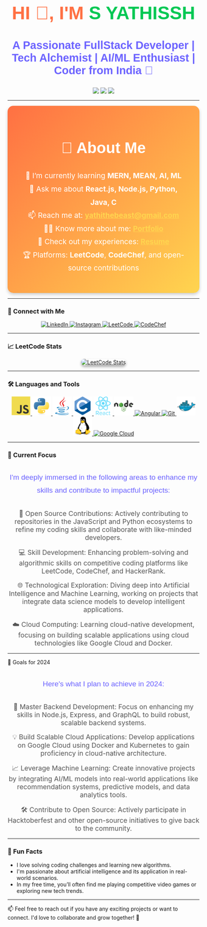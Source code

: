 <h1 align="center" style="color:#FF7043; font-size: 3rem; font-family: 'Arial', sans-serif; text-transform: uppercase; font-weight: bold;">
  Hi 👋, I'm <span style="color:#00C853;">S Yathissh</span>
</h1>

<h3 align="center" style="color:#6C63FF; font-family: 'Trebuchet MS', sans-serif; font-size: 1.8rem; font-weight: 600;">
  A Passionate FullStack Developer | Tech Alchemist | AI/ML Enthusiast | Coder from India 🚀
</h3>

<p align="center">
  <img src="https://img.shields.io/badge/Technologies-MERN,%20MEAN,%20AI,%20ML-%23FF7043" />
  <img src="https://img.shields.io/badge/Role-Fullstack%20Developer-%23FFEB3B" />
  <img src="https://img.shields.io/badge/Learning-React%2C%20Node.js-%2300C853" />
</p>

---

<div align="center" style="background: linear-gradient(135deg, #FF7043, #FFD54F); padding: 2rem; border-radius: 15px; box-shadow: 0 4px 8px rgba(0, 0, 0, 0.2); transition: all 0.3s ease;">
  <h2 style="color: #ffffff; font-family: 'Arial', sans-serif; font-size: 2.5rem; font-weight: 700;">🌟 About Me</h2>
  <ul style="color: #fff; list-style-type: none; font-size: 1.2rem; padding: 0; margin: 1rem 0; line-height: 1.8;">
    <li>🌱 I’m currently learning <strong>MERN, MEAN, AI, ML</strong></li>
    <li>💬 Ask me about <strong>React.js, Node.js, Python, Java, C</strong></li>
    <li>📫 Reach me at: <a href="mailto:yathithebeast@gmail.com" style="color: #FFD54F; font-weight: bold;">yathithebeast@gmail.com</a></li>
    <li>👨‍💻 Know more about me: <a href="https://yathissh.github.io/S-Yathissh-Personal--Portfolio/" style="color: #FFD54F; font-weight: bold;">Portfolio</a></li>
    <li>📄 Check out my experiences: <a href="https://drive.google.com/file/d/15Y_xx24nK8ZqzycPTjyOTqTlThDpWm3e/view?usp=sharing" style="color: #FFD54F; font-weight: bold;">Resume</a></li>
    <li>🏆 Platforms: <strong>LeetCode</strong>, <strong>CodeChef</strong>, and open-source contributions</li>
  </ul>
</div>

---

### 🔗 Connect with Me
<p align="center">
  <a href="https://linkedin.com/in/s-yathissh" target="blank">
    <img src="https://img.shields.io/badge/LinkedIn-%230077B5.svg?style=for-the-badge&logo=linkedin&logoColor=white" alt="LinkedIn" />
  </a>
  <a href="https://instagram.com/yathissh_ytb" target="blank">
    <img src="https://img.shields.io/badge/Instagram-%23E4405F.svg?style=for-the-badge&logo=instagram&logoColor=white" alt="Instagram" />
  </a>
  <a href="https://www.leetcode.com/yathissh" target="blank">
    <img src="https://img.shields.io/badge/LeetCode-%23FFA116.svg?style=for-the-badge&logo=leetcode&logoColor=white" alt="LeetCode" />
  </a>
  <a href="https://www.codechef.com/users/yathissh" target="blank">
    <img src="https://img.shields.io/badge/Codechef-%235C5453.svg?style=for-the-badge&logo=codechef&logoColor=white" alt="CodeChef" />
  </a>
</p>

---

### 📈 LeetCode Stats
<p align="center">
  <a href="https://leetcode.com/yathissh" target="_blank">
    <img src="https://leetcard.jacoblin.cool/yathissh?theme=dark" alt="LeetCode Stats" style="border-radius: 10px; box-shadow: 0px 4px 6px rgba(0, 0, 0, 0.3); transition: transform 0.3s ease-in-out;" onmouseover="this.style.transform='scale(1.1)'" onmouseout="this.style.transform='scale(1)'"/>
  </a>
</p>


---

### 🛠 Languages and Tools
<p align="center">
  <!-- Languages -->
  <a href="https://developer.mozilla.org/en-US/docs/Web/JavaScript" target="_blank">
    <img src="https://raw.githubusercontent.com/devicons/devicon/master/icons/javascript/javascript-original.svg" alt="JavaScript" width="50" height="50" />
  </a>
  <a href="https://www.python.org" target="_blank">
    <img src="https://raw.githubusercontent.com/devicons/devicon/master/icons/python/python-original.svg" alt="Python" width="50" height="50" />
  </a>
  <a href="https://www.java.com" target="_blank">
    <img src="https://raw.githubusercontent.com/devicons/devicon/master/icons/java/java-original.svg" alt="Java" width="50" height="50" />
  </a>
  <a href="https://www.cprogramming.com/" target="_blank">
    <img src="https://raw.githubusercontent.com/devicons/devicon/master/icons/c/c-original.svg" alt="C" width="50" height="50" />
  </a>
  <!-- Frameworks -->
  <a href="https://reactjs.org/" target="_blank">
    <img src="https://raw.githubusercontent.com/devicons/devicon/master/icons/react/react-original-wordmark.svg" alt="React" width="50" height="50" />
  </a>
  <a href="https://nodejs.org" target="_blank">
    <img src="https://raw.githubusercontent.com/devicons/devicon/master/icons/nodejs/nodejs-original-wordmark.svg" alt="Node.js" width="50" height="50" />
  </a>
  <a href="https://angular.io" target="_blank">
    <img src="https://angular.io/assets/images/logos/angular/angular.svg" alt="Angular" width="50" height="50" />
  </a>
  <!-- Tools -->
  <a href="https://git-scm.com/" target="_blank">
    <img src="https://www.vectorlogo.zone/logos/git-scm/git-scm-icon.svg" alt="Git" width="50" height="50" />
  </a>
  <a href="https://www.docker.com/" target="_blank">
    <img src="https://raw.githubusercontent.com/devicons/devicon/master/icons/docker/docker-original.svg" alt="Docker" width="50" height="50" />
  </a>
  <a href="https://www.linux.org/" target="_blank">
    <img src="https://raw.githubusercontent.com/devicons/devicon/master/icons/linux/linux-original.svg" alt="Linux" width="50" height="50" />
  </a>
  <a href="https://cloud.google.com" target="_blank">
    <img src="https://www.vectorlogo.zone/logos/google_cloud/google_cloud-icon.svg" alt="Google Cloud" width="50" height="50" />
  </a>
</p>

---

### 🌱 Current Focus
<p align="center" style="font-size: 1.2rem; font-family: 'Trebuchet MS', sans-serif; color: #6C63FF; line-height: 1.8; margin: 2rem 0;"> I'm deeply immersed in the following areas to enhance my skills and contribute to impactful projects: </p>
<ul align="center" style="list-style-type: none; padding: 0; margin: 0; font-size: 1.1rem; color: #555;">
  <li style="margin: 1rem 0;">🔧 Open Source Contributions: Actively contributing to repositories in the JavaScript and Python ecosystems to refine my coding skills and collaborate with like-minded developers.</li>
  <li style="margin: 1rem 0;">💻 Skill Development: Enhancing problem-solving and algorithmic skills on competitive coding platforms like LeetCode, CodeChef, and HackerRank.</li>
  <li style="margin: 1rem 0;">🌐 Technological Exploration: Diving deep into Artificial Intelligence and Machine Learning, working on projects that integrate data science models to develop intelligent applications.</li>
  <li style="margin: 1rem 0;">☁️ Cloud Computing: Learning cloud-native development, focusing on building scalable applications using cloud technologies like Google Cloud and Docker.</li>
</ul>

---

🎯 Goals for 2024
<p align="center" style="font-size: 1.2rem; font-family: 'Trebuchet MS', sans-serif; color: #6C63FF; line-height: 1.8; margin: 2rem 0;"> Here's what I plan to achieve in 2024: </p>
<ul align="center" style="list-style-type: none; padding: 0; margin: 0; font-size: 1.1rem; color: #555;">
  <li style="margin: 1rem 0;">🌟 Master Backend Development: Focus on enhancing my skills in Node.js, Express, and GraphQL to build robust, scalable backend systems.</li>
  <li style="margin: 1rem 0;">💡 Build Scalable Cloud Applications: Develop applications on Google Cloud using Docker and Kubernetes to gain proficiency in cloud-native architecture.</li>
  <li style="margin: 1rem 0;">📈 Leverage Machine Learning: Create innovative projects by integrating AI/ML models into real-world applications like recommendation systems, predictive models, and data analytics tools.</li>
  <li style="margin: 1rem 0;">🛠 Contribute to Open Source: Actively participate in Hacktoberfest and other open-source initiatives to give back to the community.</li>
</ul>

---

### 🚀 Fun Facts
- I love solving coding challenges and learning new algorithms.
- I'm passionate about artificial intelligence and its application in real-world scenarios.
- In my free time, you’ll often find me playing competitive video games or exploring new tech trends.

---

📫 Feel free to reach out if you have any exciting projects or want to connect. I'd love to collaborate and grow together! 🎉
